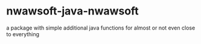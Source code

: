 # nwawsoft-java-nwawsoft
a package with simple additional java functions for almost or not even close to everything
